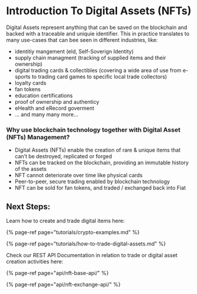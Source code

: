 # Introduction To Digital Assets \(NFTs\)

Digital Assets represent anything that can be saved on the blockchain and backed with a traceable and uniquie identifier. This in practice translates to many use-cases that can bee seen in different industries, like:

* identitiy mangement  \(eId, Self-Soverign Identity\)
* supply chain managment \(tracking of supplied items and their ownership\)
* digital trading cards & collectibles \(covering a wide area of use from e-sports to trading card games to specific local trade collectors\)
* loyalty cards
* fan tokens
* education certifications
* proof of ownership and authenticy 
* eHealth and eRecord goverment
* ... and many many more... 

### Why use blockchain technology together with Digital Asset \(NFTs\) Management? 

* Digital Assets \(NFTs\) enable the creation of rare & unique items that can’t be destroyed, replicated or forged 
* NFTs can be tracked on the blockchain, providing an immutable history of the assets 
* NFT cannot deteriorate over time like physical cards
* Peer-to-peer, secure trading enabled by blockchain technology 
* NFT can be sold for fan tokens, and traded / exchanged back into Fiat

## Next Steps:

Learn how to create and trade digital items here:

{% page-ref page="tutorials/crypto-examples.md" %}

{% page-ref page="tutorials/how-to-trade-digital-assets.md" %}

Check our REST API Documentation in relation to trade or digital asset creation activities here:

{% page-ref page="api/nft-base-api/" %}

{% page-ref page="api/nft-exchange-api/" %}







